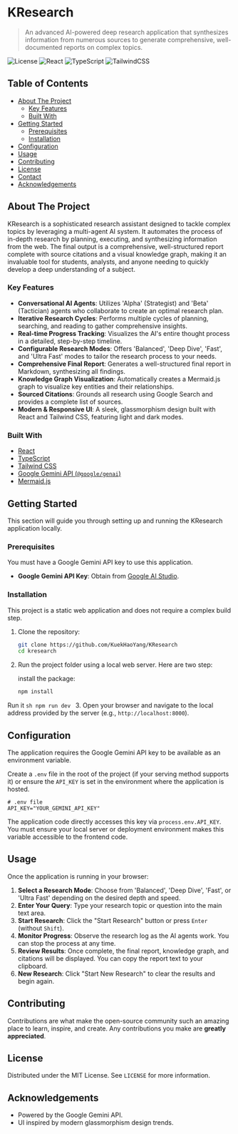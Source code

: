 # KResearch

> An advanced AI-powered deep research application that synthesizes information from numerous sources to generate comprehensive, well-documented reports on complex topics.

<!-- Badges (Placeholders) -->
![License](https://img.shields.io/badge/license-MIT-blue.svg?style=flat-square)
![React](https://img.shields.io/badge/React-19-blue?style=flat-square&logo=react)
![TypeScript](https://img.shields.io/badge/TypeScript-5.x-blue?style=flat-square&logo=typescript)
![TailwindCSS](https://img.shields.io/badge/Tailwind_CSS-3.x-38B2AC?style=flat-square&logo=tailwind-css)

## Table of Contents
- [About The Project](#about-the-project)
  - [Key Features](#key-features)
  - [Built With](#built-with)
- [Getting Started](#getting-started)
  - [Prerequisites](#prerequisites)
  - [Installation](#installation)
- [Configuration](#configuration)
- [Usage](#usage)
- [Contributing](#contributing)
- [License](#license)
- [Contact](#contact)
- [Acknowledgements](#acknowledgements)

## About The Project

KResearch is a sophisticated research assistant designed to tackle complex topics by leveraging a multi-agent AI system. It automates the process of in-depth research by planning, executing, and synthesizing information from the web. The final output is a comprehensive, well-structured report complete with source citations and a visual knowledge graph, making it an invaluable tool for students, analysts, and anyone needing to quickly develop a deep understanding of a subject.



### Key Features

*   **Conversational AI Agents**: Utilizes 'Alpha' (Strategist) and 'Beta' (Tactician) agents who collaborate to create an optimal research plan.
*   **Iterative Research Cycles**: Performs multiple cycles of planning, searching, and reading to gather comprehensive insights.
*   **Real-time Progress Tracking**: Visualizes the AI's entire thought process in a detailed, step-by-step timeline.
*   **Configurable Research Modes**: Offers 'Balanced', 'Deep Dive', 'Fast', and 'Ultra Fast' modes to tailor the research process to your needs.
*   **Comprehensive Final Report**: Generates a well-structured final report in Markdown, synthesizing all findings.
*   **Knowledge Graph Visualization**: Automatically creates a Mermaid.js graph to visualize key entities and their relationships.
*   **Sourced Citations**: Grounds all research using Google Search and provides a complete list of sources.
*   **Modern & Responsive UI**: A sleek, glassmorphism design built with React and Tailwind CSS, featuring light and dark modes.

### Built With

*   [React](https://react.dev/)
*   [TypeScript](https://www.typescriptlang.org/)
*   [Tailwind CSS](https://tailwindcss.com/)
*   [Google Gemini API (`@google/genai`)](https://github.com/google/generative-ai-js)
*   [Mermaid.js](https://mermaid.js.org/)

## Getting Started

This section will guide you through setting up and running the KResearch application locally.

### Prerequisites

You must have a Google Gemini API key to use this application.
*   **Google Gemini API Key**: Obtain from [Google AI Studio](https://aistudio.google.com/app/apikey).

### Installation

This project is a static web application and does not require a complex build step.

1.  Clone the repository:
    ```sh
    git clone https://github.com/KuekHaoYang/KResearch
    cd kresearch
    ```
2.  Run the project folder using a local web server. Here are two step:
    
    install the package:
    ```sh
    npm install
    ```
    
   Run it
    ```sh
    npm run dev
    ```
3.  Open your browser and navigate to the local address provided by the server (e.g., `http://localhost:8000`).

## Configuration

The application requires the Google Gemini API key to be available as an environment variable.

Create a `.env` file in the root of the project (if your serving method supports it) or ensure the `API_KEY` is set in the environment where the application is hosted.

```dotenv
# .env file
API_KEY="YOUR_GEMINI_API_KEY"
```

The application code directly accesses this key via `process.env.API_KEY`. You must ensure your local server or deployment environment makes this variable accessible to the frontend code.

## Usage

Once the application is running in your browser:

1.  **Select a Research Mode**: Choose from 'Balanced', 'Deep Dive', 'Fast', or 'Ultra Fast' depending on the desired depth and speed.
2.  **Enter Your Query**: Type your research topic or question into the main text area.
3.  **Start Research**: Click the "Start Research" button or press `Enter` (without `Shift`).
4.  **Monitor Progress**: Observe the research log as the AI agents work. You can stop the process at any time.
5.  **Review Results**: Once complete, the final report, knowledge graph, and citations will be displayed. You can copy the report text to your clipboard.
6.  **New Research**: Click "Start New Research" to clear the results and begin again.

## Contributing

Contributions are what make the open-source community such an amazing place to learn, inspire, and create. Any contributions you make are **greatly appreciated**.

## License

Distributed under the MIT License. See `LICENSE` for more information. 

## Acknowledgements
*   Powered by the Google Gemini API.
*   UI inspired by modern glassmorphism design trends.
